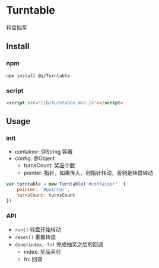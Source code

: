 # Turntable
转盘抽奖

## Install

### npm

```
npm install @q/Turntable
```

### script

```html
<script src="lib/Turntable.min.js"></script>
```

## Usage

### init

* container: @String 容器
* config: @Object
    - turnsCount: 奖品个数
    - pointer: 指针，如果传入，则指针转动，否则是转盘转动

```js
var turntable = new Turntable('#container', {
    pointer: '#pointer',
    turnsCount: turnsCount
})
```

### API

* `run()` 转盘开始转动
* `reset()` 重置转盘
* `done(index, fn)` 完成抽奖之后的回调
    * index: 奖品索引
    * fn: 回调